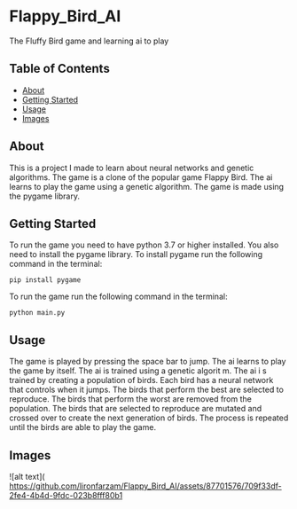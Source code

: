 # Flappy_Bird_AI
The Fluffy Bird game and learning ai to play

## Table of Contents
- [About](#about)
- [Getting Started](#getting_started)
- [Usage](#usage)
- [Images](#images)

## About <a name = "about"></a>
This is a project I made to learn about neural networks and genetic algorithms. The game is a clone of the popular game Flappy Bird. The ai learns to play the game using a genetic algorithm. The game is made using the pygame library.

## Getting Started <a name = "getting_started"></a>
To run the game you need to have python 3.7 or higher installed. You also need to install the pygame library. To install pygame run the following command in the terminal:
```
pip install pygame
```
To run the game run the following command in the terminal:
```
python main.py
```

## Usage <a name = "usage"></a>

The game is played by pressing the space bar to jump. The ai learns to play the game by itself. The ai is trained using a genetic algorit
m. The ai i
s trained by creating a population of birds. Each bird has a neural network that controls when it jumps. The birds that perform the best are selected to reproduce. The birds that perform the worst are removed from the population. The birds that are selected to reproduce are mutated and crossed over to create the next generation of birds. The process is repeated until the birds are able to play the game.

## Images <a name = "images"></a>
![alt text](
https://github.com/lironfarzam/Flappy_Bird_AI/assets/87701576/709f33df-2fe4-4b4d-9fdc-023b8fff80b1

